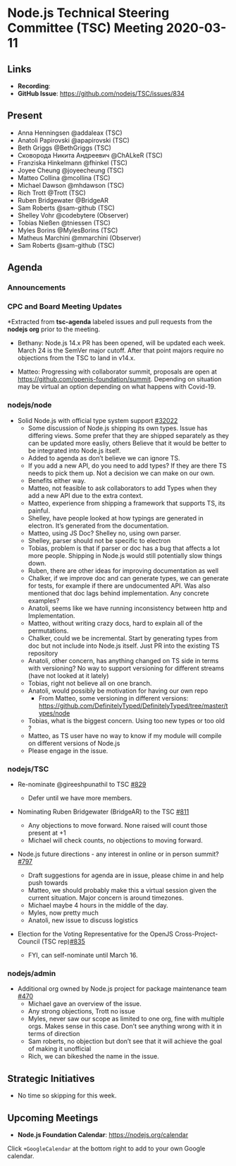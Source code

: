 ﻿# Node.js Technical Steering Committee (TSC) Meeting 2020-03-11

## Links

* **Recording**:  
* **GitHub Issue**: https://github.com/nodejs/TSC/issues/834

## Present

* Anna Henningsen @addaleax (TSC)
* Anatoli Papirovski @apapirovski (TSC)
* Beth Griggs @BethGriggs (TSC)
* Сковорода Никита Андреевич @ChALkeR (TSC)
* Franziska Hinkelmann @fhinkel (TSC)
* Joyee Cheung @joyeecheung (TSC)
* Matteo Collina @mcollina (TSC)
* Michael Dawson @mhdawson (TSC)
* Rich Trott @Trott (TSC)
* Ruben Bridgewater @BridgeAR
* Sam Roberts @sam-github (TSC)
* Shelley Vohr @codebytere (Observer)
* Tobias Nießen @tniessen (TSC)
* Myles Borins @MylesBorins (TSC)
* Matheus Marchini @mmarchini (Observer)
* Sam Roberts @sam-github (TSC)

## Agenda


### Announcements


### CPC and Board Meeting Updates
 
*Extracted from **tsc-agenda** labeled issues and pull requests from the **nodejs org** prior to the meeting.

* Bethany:  Node.js 14.x PR has been opened, will be updated each week.  March 24 is the
  SemVer major cutoff. After that point majors require no objections from the TSC to land in v14.x.

* Matteo: Progressing with collaborator summit, proposals are open at 
  https://github.com/openjs-foundation/summit. Depending on situation 
  may be virtual an option depending on what happens with Covid-19. 

### nodejs/node

* Solid Node.js with official type system support [#32022](https://github.com/nodejs/node/issues/32022)
  * Some discussion of Node.js shipping its own types. Issue has differing views.
    Some prefer that they are shipped separately as they can be updated more easliy, others
    Believe that it would be better to be integrated into Node.js itself.
  * Added to agenda as don’t believe we can ignore TS.
  * If you add a new API, do you need to add types?  If they are there TS needs to pick
    them up. Not a decision we can make on our own.
  * Benefits either way.  
  * Matteo, not feasible to ask collaborators to add Types when they add a new API due to the
    extra context.  
  * Matteo, experience from shipping a framework that supports TS, its painful. 
  * Shelley, have people looked at how typings are generated in electron. It’s generated from the
    documentation.
  * Matteo, using JS Doc?  Shelley no, using own parser.
  * Shelley, parser should not be specific to electron
  * Tobias, problem is that if parser or doc has a bug that affects a lot more people. Shipping in
    Node.js would still potentially slow things down.
  * Ruben, there are other ideas for improving documentation as well
  * Chalker, if we improve doc and can generate types, we can generate for tests, for example if
    there are undocumented API. Was also mentioned that doc lags behind implementation. Any 
    concrete examples?
  * Anatoli, seems like we have running inconsistency between http and
    Implementation.
  * Matteo, without writing crazy docs, hard to explain all of the permutations.
  * Chalker, could we be incremental. Start by generating types from doc but not include into
    Node.js itself. Just PR into the existing TS repository
  * Anatoli, other concern, has anything changed on TS side in terms with versioning?  No
    way to support versioning for different streams (have not looked at it lately)
  * Tobias, right not believe all on one branch.
  * Anatoli, would possibly be motivation for having our own repo
    * From Matteo, some versioning in different versions: https://github.com/DefinitelyTyped/DefinitelyTyped/tree/master/types/node
  * Tobias, what is the biggest concern. Using too new types or too old ?
  * Matteo, as TS user have no way to know if my module will compile on different versions
    of Node.js
  * Please engage in the issue.


### nodejs/TSC


* Re-nominate @gireeshpunathil to TSC [#829](https://github.com/nodejs/TSC/issues/829)
  * Defer until we have more members.

* Nominating Ruben Bridgewater (BridgeAR) to the TSC [#811](https://github.com/nodejs/TSC/issues/811)
  * Any objections to move forward. None raised will count those present at +1
  * Michael will check counts, no objections to moving forward.

* Node.js future directions - any interest in online or in person summit? [#797](https://github.com/nodejs/TSC/issues/797)
  * Draft suggestions for agenda are in issue, please chime in and help push towards 
  * Matteo, we should probably make this a virtual session given the current situation. Major
    concern is around timezones.
  * Michael maybe 4 hours in the middle of the day.
  * Myles, now pretty much 
  * Anatoli, new issue to discuss logistics

* Election for the Voting Representative for the OpenJS Cross-Project-Council (TSC rep)[#835](https://github.com/nodejs/TSC/issues/835)
  * FYI, can self-nominate until March 16.

### nodejs/admin

* Additional org owned by Node.js project  for package maintenance team [#470](https://github.com/nodejs/admin/issues/470)
  * Michael gave an overview of the issue.
  * Any strong objections, Trott no issue
  * Myles, never saw our scope as limited to one org, fine with multiple orgs. Makes sense in this
    case. Don’t see anything wrong with it in terms of direction
  * Sam roberts, no objection but don’t see that it will achieve the goal of making it unofficial
  * Rich, we can bikeshed the name in the issue.
  
## Strategic Initiatives

* No time so skipping for this week.

## Upcoming Meetings


* **Node.js Foundation Calendar**: https://nodejs.org/calendar


Click `+GoogleCalendar` at the bottom right to add to your own Google calendar.
